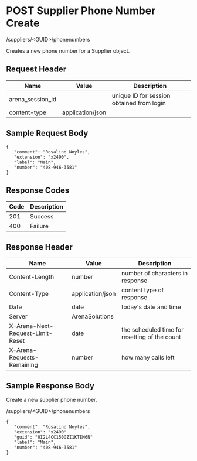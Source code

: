 # POST Supplier Phone Number Create
/suppliers/&lt;GUID&gt;/phonenumbers

Creates  a new phone number for a  Supplier object. 

## Request Header

| Name<br> | Value<br> | Description<br> |
|  --- |  --- |  --- | 
| arena_session_id<br> |   | unique ID for session obtained from login<br> |
| content-type<br> | application/json<br> |   |

## Sample Request Body
```
{
   "comment": "Rosalind Noyles",
   "extension": "x2490",  
   "label": "Main",
   "number": "408-946-3581"     
}
```
## Response Codes

| Code<br> | Description<br> |
|  --- |  --- | 
| 201<br> | Success<br> |
| 400<br> | Failure<br> |

## Response Header

| Name<br> | Value<br> | Description<br> |
|  --- |  --- |  --- | 
| Content-Length<br> | number<br> | number of characters in response<br> |
| Content-Type<br> | application/json<br> | content type of response<br> |
| Date<br> | date<br> | today's date and time<br> |
| Server<br> | ArenaSolutions<br> |   |
| X-Arena-Next-Request-Limit-Reset<br> | date<br> | the scheduled time for resetting of the count<br> |
| X-Arena-Requests-Remaining<br> | number<br> | how many calls left<br> |

## Sample Response Body
Create a new supplier phone number.

/suppliers/&lt;GUID&gt;/phonenumbers

```
{
   "comment": "Rosalind Noyles",
   "extension": "x2490"
   "guid": "0I2L4CC150GZI1KTEM6N"   
   "label": "Main",
   "number": "408-946-3581"     
}         
```
